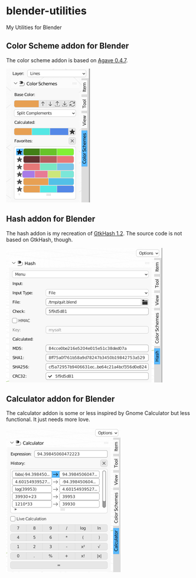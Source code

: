 # blender-utilities
My Utilities for Blender

## Color Scheme addon for Blender
The color scheme addon is based on [Agave 0.4.7](https://web.archive.org/web/20170327063642/http://home.gna.org/colorscheme/).

![Screenshot of Color Scheme addon](screenshot_color_scheme.png)

## Hash addon for Blender
The hash addon is my recreation of [GtkHash 1.2](https://github.com/tristanheaven/gtkhash). The source code is not based on GtkHash, though.

![Screenshot of Hash addon](screenshot_hash.png)

## Calculator addon for Blender
The calculator addon is some or less inspired by Gnome Calculator but less functional. It just needs more love.

![Screenshot of Calculator addon](screenshot_calculator.png)

